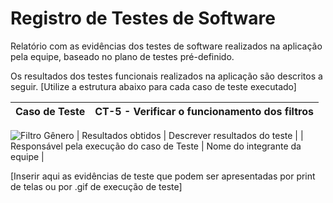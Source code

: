 # Registro de Testes de Software

Relatório com as evidências dos testes de software realizados na aplicação pela equipe, baseado no plano de testes pré-definido.

Os resultados dos testes funcionais realizados na aplicação são descritos a seguir. [Utilize a estrutura abaixo para cada caso de teste executado]

|Caso de Teste    | CT-5 - Verificar o funcionamento dos filtros |
|:---|:---|
![Filtro Gênero]([https://github.com/ICEI-PUC-Minas-PMV-ADS/PMV-ADS-2023-2-E1-ProjMapaDoUnderground/blob/d70cb38c6f1f6e8864bc2f2fdd1cfbd995e199c5/documentos/img/Primeiro-Carrossel.jpg](https://github.com/ICEI-PUC-Minas-PMV-ADS/PMV-ADS-2023-2-E1-ProjMapaDoUnderground/blob/561919f9581f52b0839e6b65c08e0ad1467e5aae/documentos/vids/Filtros%20de%20G%C3%AAnero.mp4))
| Resultados obtidos | Descrever resultados do teste  |
| Responsável pela execução do caso de Teste | Nome do integrante da equipe |

[Inserir aqui as evidências de teste que podem ser apresentadas por print de telas ou por .gif de execução de teste]
